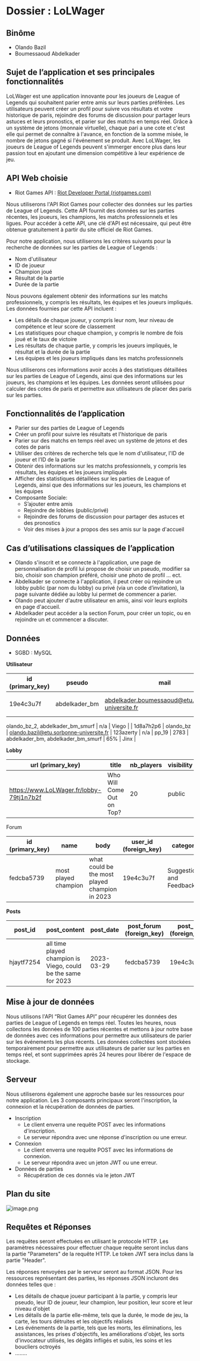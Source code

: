# Dossier : LoLWager

## Binôme

- Olando Bazil
- Boumessaoud Abdelkader

## Sujet de l’application et ses principales fonctionnalités

LoLWager est une application innovante pour les joueurs de League of Legends qui souhaitent parier entre amis sur leurs parties préférées. Les utilisateurs peuvent créer un profil pour suivre vos résultats et votre historique de paris, rejoindre des forums de discussion pour partager leurs astuces et leurs pronostics, et parier sur des matchs en temps réel. Grâce à un système de jetons (monnaie virtuelle), chaque pari a une cote et c'est elle qui permet de connaître à l'avance, en fonction de la somme misée, le nombre de jetons gagné si l'événement se produit. Avec LoLWager, les joueurs de League of Legends peuvent s'immerger encore plus dans leur passion tout en ajoutant une dimension compétitive à leur expérience de jeu.

## API Web choisie

- Riot Games API : [Riot Developer Portal (riotgames.com)](https://developer.riotgames.com/apis)

Nous utiliserons l'API Riot Games pour collecter des données sur les parties de League of Legends. Cette API fournit des données sur les parties récentes, les joueurs, les champions, les matchs professionnels et les ligues. Pour accéder à cette API, une clé d'API est nécessaire, qui peut être obtenue gratuitement à partir du site officiel de Riot Games.

Pour notre application, nous utiliserons les critères suivants pour la recherche de données sur les parties de League of Legends :

- Nom d'utilisateur
- ID de joueur
- Champion joué
- Résultat de la partie
- Durée de la partie

Nous pouvons également obtenir des informations sur les matchs professionnels, y compris les résultats, les équipes et les joueurs impliqués. Les données fournies par cette API incluent :

- Les détails de chaque joueur, y compris leur nom, leur niveau de compétence et leur score de classement
- Les statistiques pour chaque champion, y compris le nombre de fois joué et le taux de victoire
- Les résultats de chaque partie, y compris les joueurs impliqués, le résultat et la durée de la partie
- Les équipes et les joueurs impliqués dans les matchs professionnels

Nous utiliserons ces informations avoir accès à des statistiques détaillées sur les parties de League of Legends, ainsi que des informations sur les joueurs, les champions et les équipes. Les données seront utilisées pour calculer des cotes de paris et permettre aux utilisateurs de placer des paris sur les parties.

## Fonctionnalités de l’application

- Parier sur des parties de League of Legends
- Créer un profil pour suivre les résultats et l'historique de paris
- Parier sur des matchs en temps réel avec un système de jetons et des cotes de paris
- Utiliser des critères de recherche tels que le nom d'utilisateur, l'ID de joueur et l’ID de la partie
- Obtenir des informations sur les matchs professionnels, y compris les résultats, les équipes et les joueurs impliqués
- Afficher des statistiques détaillées sur les parties de League of Legends, ainsi que des informations sur les joueurs, les champions et les équipes
- Composante Sociale:
    - S’ajouter entre amis
    - Rejoindre de lobbies (public/privé)
    - Rejoindre des forums de discussion pour partager des astuces et des pronostics
    - Voir des mises à jour a propos des ses amis sur la page d'accueil

## Cas d’utilisations classiques de l’application

- Olando s'inscrit et se connecte à l'application, une page de personnalisation de profil lui propose de choisir un pseudo, modifier sa bio, choisir son champion préféré, choisir une photo de profil … ect.
- Abdelkader se connecte à l'application, il peut créer où rejoindre un lobby public (par nom du lobby) ou privé (via un code d’invitation), la page suivante dédiée au lobby lui permet de commencer a parier.
- Olando peut ajouter d'autre utilisateur en amis, ainsi voir leurs exploits en page d'accueil.
- Abdelkader peut accéder a la section Forum, pour créer un topic, ou en rejoindre un et commencer a discuter.

## Données

- SGBD : MySQL

**Utilisateur**

| id (primary_key) | pseudo | mail | password | Bio | profil_pic | wallet | friend_list | ratio_w_l | fav_champion |
| --- | --- | --- | --- | --- | --- | --- | --- | --- | --- |
| 19e4c3u7f | abdelkader_bm | abdelkader.boumessaoud@etu.sorbonne-universite.fr | qwerty123 | 2023 loseless run | pp_04 | 1000 | olando_bz,
olando_bz_2,
abdelkader_bm_smurf | n/a | Viego |
| 1d8a7h2p6 | olando_bz | olando.bazil@etu.sorbonne-universite.fr | 123azerty | n/a | pp_19 | 2783 | abdelkader_bm,
abdelkader_bm_smurf | 65% | Jinx |

**Lobby**

| url (primary_key) | title | nb_players | visibility |
| --- | --- | --- | --- |
| https://www.LoLWager.fr/lobby-79tj1n7b2f | Who Will Come Out on Top? | 20 | public |

Forum

| id (primary_key) | name | body | user_id (foreign_key) | category | created_at |
| --- | --- | --- | --- | --- | --- |
| fedcba5739 | most played champion | what could be the most played champion in 2023 | 19e4c3u7f | Suggestions and Feedback | 2023-03-29 |

**Posts**

| post_id | post_content | post_date | post_forum (foreign_key) | post_by (foreign_key) |
| --- | --- | --- | --- | --- |
| hjaytf7254 | all time played champion is Viego, could be the same for 2023 | 2023-03-29 | fedcba5739 | 19e4c3u7f |

## **Mise à jour de données**

Nous utilisons l'API “Riot Games API” pour récupérer les données des parties de League of Legends en temps réel. Toutes les heures, nous collectons les données de 100 parties récentes et mettons à jour notre base de données avec ces informations pour permettre aux utilisateurs de parier sur les événements les plus récents. Les données collectées sont stockées temporairement pour permettre aux utilisateurs de parier sur les parties en temps réel, et sont supprimées après 24 heures pour libérer de l'espace de stockage.

## **Serveur**

Nous utiliserons également une approche basée sur les ressources pour notre application. Les 3 composants principaux seront l'inscription, la connexion et la récupération de données de parties.

- Inscription
    - Le client enverra une requête POST avec les informations d'inscription.
    - Le serveur répondra avec une réponse d'inscription ou une erreur.
- Connexion
    - Le client enverra une requête POST avec les informations de connexion.
    - Le serveur répondra avec un jeton JWT ou une erreur.
- Données de parties
    - Récupération de ces donnés via le jeton JWT

## Plan du site

![image.png](https://s3-us-west-2.amazonaws.com/secure.notion-static.com/7f637922-ede0-470f-92ee-8f9c84ff6d85/image.png)

## **Requêtes et Réponses**

Les requêtes seront effectuées en utilisant le protocole HTTP. Les paramètres nécessaires pour effectuer chaque requête seront inclus dans la partie "Parameters" de la requête HTTP. Le token JWT sera inclus dans la partie "Header".

Les réponses renvoyées par le serveur seront au format JSON. Pour les ressources représentant des parties, les réponses JSON incluront des données telles que :

- Les détails de chaque joueur participant à la partie, y compris leur pseudo, leur ID de joueur, leur champion, leur position, leur score et leur niveau d'objet
- Les détails de la partie elle-même, tels que la durée, le mode de jeu, la carte, les tours détruites et les objectifs réalisés
- Les événements de la partie, tels que les morts, les éliminations, les assistances, les prises d'objectifs, les améliorations d'objet, les sorts d'invocateur utilisés, les dégâts infligés et subis, les soins et les boucliers octroyés
- ……..